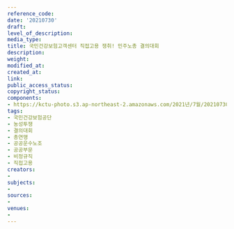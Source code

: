```yaml
---
reference_code: 
date: '20210730'
draft: 
level_of_description: 
media_type: 
title: 국민건강보험고객센터 직접고용 쟁취! 민주노총 결의대회
description: 
weight: 
modified_at: 
created_at: 
link: 
public_access_status: 
copyright_status: 
components:
- https://kctu-photo.s3.ap-northeast-2.amazonaws.com/2021년/7월/20210730-국민건강보험고객센터+직접고용+쟁취!+민주노총+결의대회_국민건강보험공단_농성투쟁_결의대회_총연맹_공공운수노조_공공부문_비정규직_직접고용/_1D20111.jpg
tags:
- 국민건강보험공단
- 농성투쟁
- 결의대회
- 총연맹
- 공공운수노조
- 공공부문
- 비정규직
- 직접고용
creators:
- 
subjects:
- 
sources:
- 
venues:
- 
---
```


